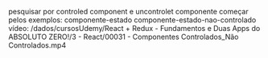 pesquisar por
controled component e uncontrolet componente
começar pelos exemplos:
componente-estado
componente-estado-nao-controlado
vídeo: /dados/cursosUdemy/React + Redux - Fundamentos e Duas Apps do ABSOLUTO ZERO!/3 - React/00031 - Componentes Controlados_Não Controlados.mp4